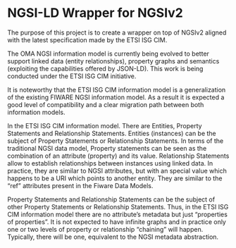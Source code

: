 # NGSI-LD Wrapper for NGSIv2

The purpose of this project is to create a wrapper on top of NGSIv2 aligned with the latest specification made by the ETSI ISG CIM. 

The OMA NGSI information model is currently being evolved to better support linked data (entity relationships), property graphs and semantics (exploiting the capabilities offered by JSON-LD). This work is being conducted under the ETSI ISG CIM initiative. 

It is noteworthy that the ETSI ISG CIM information model is a generalization of the existing FIWARE NGSI information model. As a result it is expected a good level of compatibility and a clear migration path between both information models. 

In the ETSI ISG CIM information model. There are Entities, Property Statements and Relationship Statements. Entities (instances) can be the subject of Property Statements or Relationship Statements. In terms of the traditional NGSI data model, Property statements can be seen as the combination of an attribute (property) and its value. Relationship Statements allow to establish relationships between instances using linked data. In practice, they are similar to NGSI attributes, but with an special value which happens to be a URI which points to another entity. They are similar to the “ref” attributes present in the Fiware Data Models.

Property Statements and Relationship Statements can be the subject of other Property Statements or Relationship Statements. Thus, in the ETSI ISG CIM information model there are no attribute’s metadata but just “properties of properties”. It is not expected to have infinite graphs and in practice only one or two levels of property or relationship “chaining” will happen. Typically, there will be one, equivalent to the NGSI metadata abstraction. 


